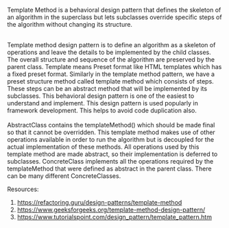 Template Method is a behavioral design pattern that defines the skeleton of an algorithm in the superclass but lets subclasses override specific steps of the algorithm without changing its structure.

<br>
Template method design pattern is to define an algorithm as a skeleton of operations and leave the details to be implemented by the child classes. The overall structure and sequence of the algorithm are preserved by the parent class.
Template means Preset format like HTML templates which has a fixed preset format. Similarly in the template method pattern, we have a preset structure method called template method which consists of steps. These steps can be an abstract method that will be implemented by its subclasses.
This behavioral design pattern is one of the easiest to understand and implement. This design pattern is used popularly in framework development. This helps to avoid code duplication also.

<br>
<br>
AbstractClass contains the templateMethod() which should be made final so that it cannot be overridden. This template method makes use of other operations available in order to run the algorithm but is decoupled for the actual implementation of these methods. All operations used by this template method are made abstract, so their implementation is deferred to subclasses.
ConcreteClass implements all the operations required by the templateMethod that were defined as abstract in the parent class. There can be many different ConcreteClasses.



Resources:
1. https://refactoring.guru/design-patterns/template-method
2. https://www.geeksforgeeks.org/template-method-design-pattern/
3. https://www.tutorialspoint.com/design_pattern/template_pattern.htm